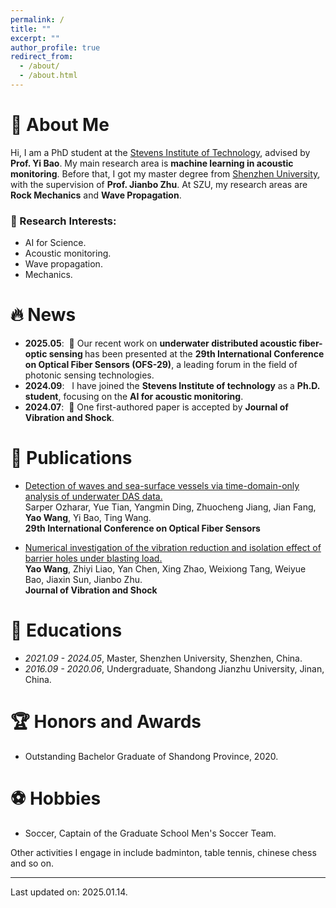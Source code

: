 ```yaml
---
permalink: /
title: ""
excerpt: ""
author_profile: true
redirect_from: 
  - /about/
  - /about.html
---
```


# 🧐 About Me
Hi, I am a PhD student at the [Stevens Institute of Technology](https://www.stevens.edu/), advised by **Prof. Yi Bao**. My main research area is **machine learning in acoustic monitoring**. Before that, I got my master degree from [Shenzhen University](((https://en.szu.edu.cn/))), with the supervision of **Prof. Jianbo Zhu**. At SZU, my research areas are **Rock Mechanics** and **Wave Propagation**.

### 🤔 Research Interests:
* AI for Science.
* Acoustic monitoring.
* Wave propagation.
* Mechanics.

# 🔥 News
<div class="scrollable">
 <ul>
<li><strong>2025.05</strong>: &nbsp;🎉 Our recent work on <strong> underwater distributed acoustic fiber-optic sensing </strong> has been presented at the <strong>29th International Conference on Optical Fiber Sensors (OFS-29)</strong>, a leading forum in the field of photonic sensing technologies. </li>
<li><strong>2024.09</strong>: &nbsp; I have joined the <strong>Stevens Institute of technology</strong> as a <strong> Ph.D. student</strong>, focusing on the  <strong>AI for acoustic monitoring</strong>. </li>
<li><strong>2024.07</strong>: &nbsp;🎉 One first-authored paper is accepted by <strong>Journal of Vibration and Shock</strong>. </li>
</ul>
</div>

# 📝 Publications 

* [Detection of waves and sea-surface vessels via time-domain-only analysis of underwater DAS data.](https://www.spiedigitallibrary.org/conference-proceedings-of-spie/13639/136392N/Detection-of-waves-and-sea-surface-vessels-via-time-domain/10.1117/12.3061604.short)\
 Sarper Ozharar, Yue Tian, Yangmin Ding, Zhuocheng Jiang, Jian Fang, **Yao Wang**, Yi Bao, Ting Wang. \
**29th International Conference on Optical Fiber Sensors**

* [Numerical investigation of the vibration reduction and isolation effect of barrier holes under blasting load.](https://jvs.sjtu.edu.cn/EN/Y2025/V44/I2/40)\
**Yao Wang**, Zhiyi Liao, Yan Chen, Xing Zhao, Weixiong Tang, Weiyue Bao, Jiaxin Sun, Jianbo Zhu. \
**Journal of Vibration and Shock**


# 📖 Educations
- *2021.09 - 2024.05*, Master, Shenzhen University, Shenzhen, China. 
- *2016.09 - 2020.06*, Undergraduate, Shandong Jianzhu University, Jinan, China. 

[//]: # (# 💬 Invited Talks)

[//]: # (- *2021.06*, Lorem ipsum dolor sit amet, consectetur adipiscing elit. Vivamus ornare aliquet ipsum, ac tempus justo dapibus sit amet. )

[//]: # (- *2021.03*, Lorem ipsum dolor sit amet, consectetur adipiscing elit. Vivamus ornare aliquet ipsum, ac tempus justo dapibus sit amet.  \| [\[video\]]&#40;https://github.com/&#41;)

# 🏆 Honors and Awards
- Outstanding Bachelor Graduate of Shandong Province, 2020. 

# ⚽ Hobbies
- Soccer, Captain of the Graduate School Men's Soccer Team. 

Other activities I engage in include badminton,  table tennis, chinese chess and so on.

-----------------------------------------

</div>

Last updated on: 2025.01.14.

